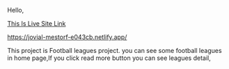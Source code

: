 Hello,

[This Is Live Site Link](https://jovial-mestorf-e043cb.netlify.app/)

https://jovial-mestorf-e043cb.netlify.app/

This project  is Football leagues project.
you can see some football leagues in home page,If you click read more button you can see leagues detail,